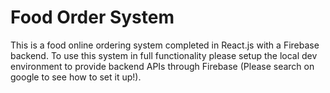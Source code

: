 # Food Order System

This is a food online ordering system completed in React.js with a Firebase backend. To use this system in full functionality please setup the local dev environment to provide backend APIs through Firebase (Please search on google to see how to set it up!).